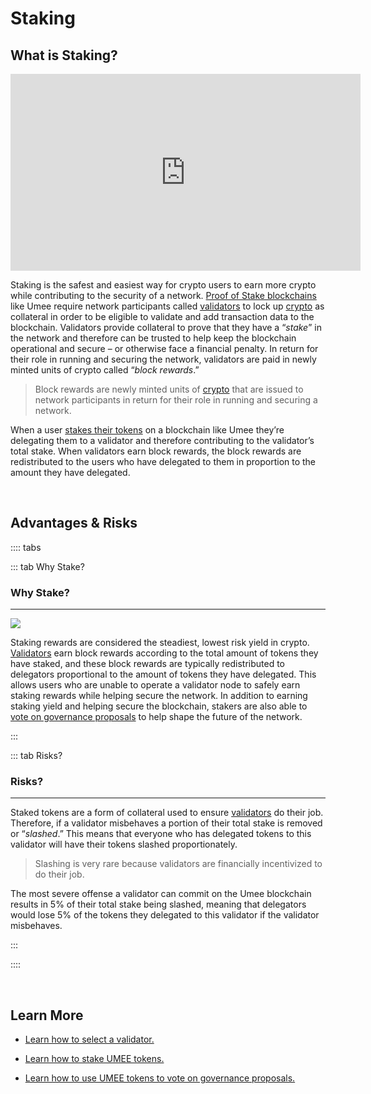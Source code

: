 # Staking

## What is Staking?

<iframe width="560" height="315" src="https://www.youtube.com/embed/UBZzWMKIxEc" title="YouTube video player" frameborder="0" allow="accelerometer; autoplay; clipboard-write; encrypted-media; gyroscope; picture-in-picture" allowfullscreen></iframe>

Staking is the safest and easiest way for crypto users to earn more crypto while contributing to the security of a network. [Proof of Stake blockchains](/learn-the-basics/blockchain-basics/types-of-blockchains) like Umee require network participants called [validators](/learn-the-basics/staking-basics/what-is-validator) to lock up [crypto](/learn-the-basics/crypto-basics/what-is-crypto) as collateral in order to be eligible to validate and add transaction data to the blockchain. Validators provide collateral to prove that they have a “_stake_” in the network and therefore can be trusted to help keep the blockchain operational and secure – or otherwise face a financial penalty. In return for their role in running and securing the network, validators are paid in newly minted units of crypto called “_block rewards_.”

> Block rewards are newly minted units of [crypto](/learn-the-basics/crypto-basics/what-is-crypto) that are issued to network participants in return for their role in running and securing a network. 

When a user [stakes their tokens](/users/staking-umee/staking-umee) on a blockchain like Umee they’re delegating them to a validator and therefore contributing to the validator’s total stake. When validators earn block rewards, the block rewards are redistributed to the users who have delegated to them in proportion to the amount they have delegated.

<br>

## Advantages & Risks

:::: tabs

::: tab Why Stake?

### Why Stake?

****

![](/bg/why-stake.png)

Staking rewards are considered the steadiest, lowest risk yield in crypto. [Validators](/learn-the-basics/staking-basics/what-is-validator) earn block rewards according to the total amount of tokens they have staked, and these block rewards are typically redistributed to delegators proportional to the amount of tokens they have delegated. This allows users who are unable to operate a validator node to safely earn staking rewards while helping secure the network. In addition to earning staking yield and helping secure the blockchain, stakers are also able to [vote on governance proposals](/users/governance/voting) to help shape the future of the network.

:::

::: tab Risks?

### Risks?

****

Staked tokens are a form of collateral used to ensure [validators](/learn-the-basics/staking-basics/what-is-validator) do their job. Therefore, if a validator misbehaves a portion of their total stake is removed or “_slashed_.” This means that everyone who has delegated tokens to this validator will have their tokens slashed proportionately. 

> Slashing is very rare because validators are financially incentivized to do their job. 

The most severe offense a validator can commit on the Umee blockchain results in 5% of their total stake being slashed, meaning that delegators would lose 5% of the tokens they delegated to this validator if the validator misbehaves.

:::

::::

<br>

## Learn More

- [Learn how to select a validator.](/users/staking-umee/selecting-validator)

- [Learn how to stake UMEE tokens.](/users/staking-umee/staking-umee)

- [Learn how to use UMEE tokens to vote on governance proposals.](/users/governance/voting)
